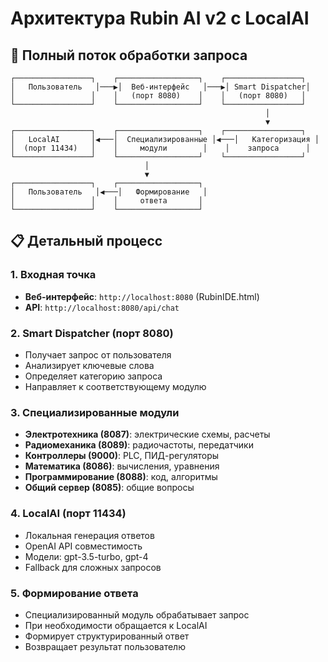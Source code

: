 # Архитектура Rubin AI v2 с LocalAI

## 🔄 Полный поток обработки запроса

```
┌─────────────────┐    ┌──────────────────┐    ┌─────────────────┐
│   Пользователь   │───▶│  Веб-интерфейс   │───▶│ Smart Dispatcher│
│                 │    │   (порт 8080)    │    │   (порт 8080)   │
└─────────────────┘    └──────────────────┘    └─────────────────┘
                                                         │
                                                         ▼
┌─────────────────┐    ┌──────────────────┐    ┌─────────────────┐
│   LocalAI       │◀───│  Специализированные │◀───│   Категоризация │
│  (порт 11434)   │    │     модули        │    │    запроса      │
└─────────────────┘    └──────────────────┘    └─────────────────┘
                              │
                              ▼
┌─────────────────┐    ┌──────────────────┐
│   Пользователь   │◀───│   Формирование   │
│                 │    │     ответа       │
└─────────────────┘    └──────────────────┘
```

## 📋 Детальный процесс

### 1. **Входная точка**
- **Веб-интерфейс**: `http://localhost:8080` (RubinIDE.html)
- **API**: `http://localhost:8080/api/chat`

### 2. **Smart Dispatcher (порт 8080)**
- Получает запрос от пользователя
- Анализирует ключевые слова
- Определяет категорию запроса
- Направляет к соответствующему модулю

### 3. **Специализированные модули**
- **Электротехника (8087)**: электрические схемы, расчеты
- **Радиомеханика (8089)**: радиочастоты, передатчики
- **Контроллеры (9000)**: PLC, ПИД-регуляторы
- **Математика (8086)**: вычисления, уравнения
- **Программирование (8088)**: код, алгоритмы
- **Общий сервер (8085)**: общие вопросы

### 4. **LocalAI (порт 11434)**
- Локальная генерация ответов
- OpenAI API совместимость
- Модели: gpt-3.5-turbo, gpt-4
- Fallback для сложных запросов

### 5. **Формирование ответа**
- Специализированный модуль обрабатывает запрос
- При необходимости обращается к LocalAI
- Формирует структурированный ответ
- Возвращает результат пользователю












